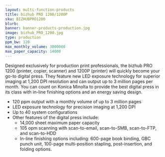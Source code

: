 ```yaml
---
layout: multi-function-products
title: bizhub PRO 1200/1200P
sku: BIZHUBPRO1200
blurb:
banner: banner-products-production.jpg
image: bizhub_PRO_1200.jpg
type: production
ppm_bw: 120
max_monthly_volume: 3000000
max_paper_capacity: 14000
---
```


Designed exclusively for production print professionals, the bizhub PRO 1200 (printer, copier, scanner) and 1200P (printer) will quickly become your go-to digital press. They feature new LED exposure technology for superior imaging at 1,200 DPI resolution and can output up to 3 million pages per month. You can count on Konica Minolta to provide the best digital press in its class with in-line finishing options and an energy saving design.

* 120 ppm output with a monthly volume of up to 3 million pages
* LED exposure technology for precision imaging at 1,200 DPI
* Up to 40 system configurations
* Other features of the digital press include:
  * 14,000 sheet maximum paper capacity
  * 105 opm scanning with scan-to-email, scan-to-SMB, scan-to-FTP, and scan-to-HDD
  * In-line finishing options including: 600-page book binding, GBC punch unit, 100-page multi-position stapling, post-insertion, and folding options.
